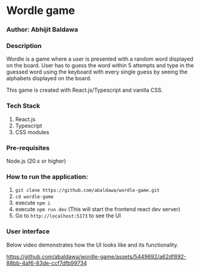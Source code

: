 # Wordle game

### Author: Abhijit Baldawa

### Description

Wordle is a game where a user is presented with a random word displayed on the board. User has to guess the word within 5 attempts and type in the guessed word using the keyboard with every single guess by seeing the alphabets displayed on the board.

This game is created with React.js/Typescript and vanilla CSS.

### Tech Stack

1. React.js
2. Typescript
3. CSS modules

### Pre-requisites

Node.js (20.x or higher)

### How to run the application:

1. `git clone https://github.com/abaldawa/wordle-game.git`
2. `cd wordle-game`
3. execute `npm i`
4. execute `npm run dev` (This will start the frontend react dev server)
5. Go to `http://localhost:5173` to see the UI

### User interface

Below video demonstrates how the UI looks like and its functionality.

https://github.com/abaldawa/wordle-game/assets/5449692/a62df892-88bb-4af6-83de-ccf7dfb99734
